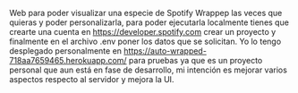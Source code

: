 Web para poder visualizar una especie de Spotify Wrappep las veces que quieras y poder personalizarla, para poder ejecutarla localmente tienes que crearte una cuenta en https://developer.spotify.com crear un proyecto y finalmente en el archivo .env poner los datos que se solicitan.
Yo lo tengo desplegado personalmente en https://auto-wrapped-718aa7659465.herokuapp.com/ para pruebas ya que es un proyecto personal que aun está en fase de desarrollo, mi intención es mejorar varios aspectos respecto al servidor y mejora la UI.
